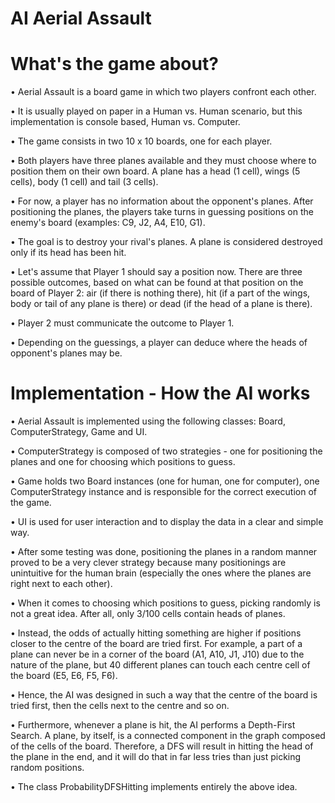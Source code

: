 # AI Aerial Assault

# What's the game about?

•  Aerial Assault is a board game in which two players confront each other.

•  It is usually played on paper in a Human vs. Human scenario, but this implementation is console based, Human vs. Computer.

•  The game consists in two 10 x 10 boards, one for each player. 

•  Both players have three planes available and they must choose where to position them on their own board. A plane has a head (1 cell), wings (5 cells), body (1 cell) and tail (3 cells). 

•  For now, a player has no information about the opponent's planes. After positioning the planes, the players take turns in guessing positions on the enemy's board (examples: C9, J2, A4, E10, G1). 

•  The goal is to destroy your rival's planes. A plane is considered destroyed only if its head has been hit. 

•  Let's assume that Player 1 should say a position now. There are three possible outcomes, based on what can be found at that position on the board of Player 2: air (if there is nothing there), hit (if a part of the wings, body or tail of any plane is there) or dead (if the head of a plane is there). 

•  Player 2 must communicate the outcome to Player 1. 

•  Depending on the guessings, a player can deduce where the heads of opponent's planes may be.

# Implementation - How the AI works

•  Aerial Assault is implemented using the following classes: Board, ComputerStrategy, Game and UI. 

•  ComputerStrategy is composed of two strategies - one for positioning the planes and one for choosing which positions to guess. 

•  Game holds two Board instances (one for human, one for computer), one ComputerStrategy instance and is responsible for the correct execution of the game. 

•  UI is used for user interaction and to display the data in a clear and simple way.

•  After some testing was done, positioning the planes in a random manner proved to be a very clever strategy because many positionings are unintuitive for the human brain (especially the ones where the planes are right next to each other). 

•  When it comes to choosing which positions to guess, picking randomly is not a great idea. After all, only 3/100 cells contain heads of planes. 

•  Instead, the odds of actually hitting something are higher if positions closer to the centre of the board are tried first. For example, a part of a plane can never be in a corner of the board (A1, A10, J1, J10) due to the nature of the plane, but 40 different planes can touch each centre cell of the board (E5, E6, F5, F6). 

•  Hence, the AI was designed in such a way that the centre of the board is tried first, then the cells next to the centre and so on. 

•  Furthermore, whenever a plane is hit, the AI performs a Depth-First Search. A plane, by itself, is a connected component in the graph composed of the cells of the board. Therefore, a DFS will result in hitting the head of the plane in the end, and it will do that in far less tries than just picking random positions. 

•  The class ProbabilityDFSHitting implements entirely the above idea.
